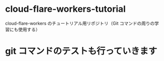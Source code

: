 # cloud-flare-workers-tutorial

cloud-flare-workers のチュートリアル用リポジトリ（Git コマンドの周りの学習にも使用する）

# git コマンドのテストも行っていきます

